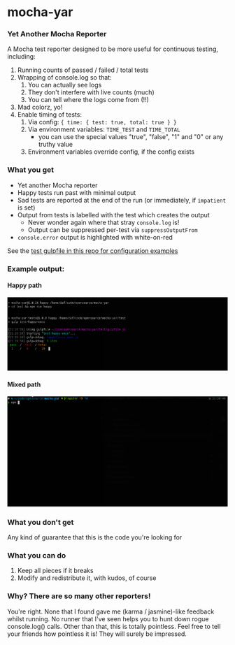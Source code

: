 # mocha-yar

### Yet Another Mocha Reporter

A Mocha test reporter designed to be more useful for continuous testing, including:

1. Running counts of passed / failed / total tests
2. Wrapping of console.log so that:
    1. You can actually see logs
    2. They don't interfere with live counts (much)
    3. You can tell where the logs come from (!!)
3. Mad colorz, yo!
4. Enable timing of tests:
    1. Via config: ``` { time: { test: true, total: true } } ```
    2. Via environment variables: `TIME_TEST` and `TIME_TOTAL`
        - you can use the special values "true", "false", "1" and "0" or any truthy value
    3. Environment variables override config, if the config exists

### What you get

- Yet another Mocha reporter
- Happy tests run past with minimal output
- Sad tests are reported at the end of the run (or immediately, if `impatient` is set)
- Output from tests is labelled with the test which creates the output
  - Never wonder again where that stray `console.log` is!
  - Output can be suppressed per-test via `suppressOutputFrom`
- `console.error` output is highlighted with white-on-red

See the [test gulpfile in this repo for configuration examples](test/gulpfile.js)

### Example output:

#### Happy path

![Happy output](happy.gif)

#### Mixed path
![Mixed output](mixed.gif)

### What you don't get

Any kind of guarantee that this is the code you're looking for

### What you can do

1. Keep all pieces if it breaks
2. Modify and redistribute it, with kudos, of course

### Why? There are so many other reporters!

You're right. None that I found gave me (karma / jasmine)-like feedback whilst running.
No runner that I've seen helps you to hunt down rogue console.log() calls. Other than
that, this is totally pointless. Feel free to tell your friends how pointless it is!
They will surely be impressed.
